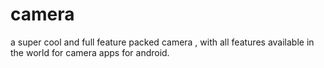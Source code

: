 # camera
a super cool and full feature packed camera , with all features available in the world for camera apps for android. 
